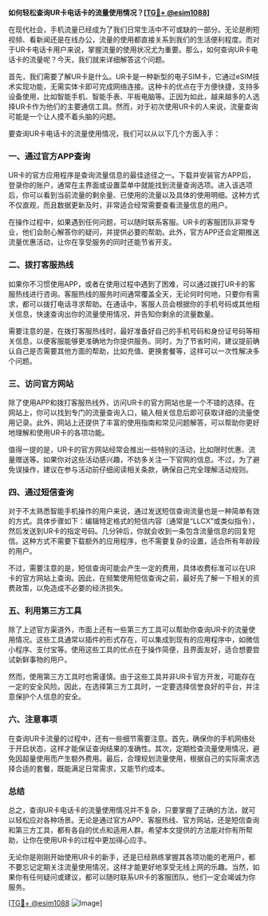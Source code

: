 **如何轻松查询UR卡电话卡的流量使用情况？[[TG💪+ @esim1088](https://t.me/s/esim1088)]**

在现代社会，手机流量已经成为了我们日常生活中不可或缺的一部分。无论是刷短视频、看新闻还是在线办公，流量的使用都直接关系到我们的生活便利程度。而对于UR卡电话卡用户来说，掌握流量的使用状况尤为重要。那么，如何查询UR卡电话卡的流量呢？今天，我们就来详细解答这个问题。

首先，我们需要了解UR卡是什么。UR卡是一种新型的电子SIM卡，它通过eSIM技术实现功能，无需实体卡即可完成网络连接。这种卡的优点在于方便快捷，支持多设备使用，比如智能手机、智能手表、平板电脑等。正因为如此，越来越多的人选择UR卡作为他们的主要通信工具。然而，对于初次使用UR卡的人来说，流量查询可能是一个让人摸不着头脑的问题。

要查询UR卡电话卡的流量使用情况，我们可以从以下几个方面入手：

### **一、通过官方APP查询**
UR卡的官方应用程序是查询流量信息的最佳途径之一。下载并安装官方APP后，登录你的账户，通常在主界面或设置菜单中就能找到流量查询选项。进入该选项后，你可以看到当前流量的剩余量、已使用的流量以及具体的使用明细。这种方式不仅直观，而且数据更新及时，非常适合经常需要查看流量信息的用户。

在操作过程中，如果遇到任何问题，可以随时联系客服。UR卡的客服团队非常专业，他们会耐心解答你的疑问，并提供必要的帮助。此外，官方APP还会定期推送流量优惠活动，让你在享受服务的同时还能节省开支。

### **二、拨打客服热线**
如果你不习惯使用APP，或者在使用过程中遇到了困难，可以通过拨打UR卡的客服热线进行咨询。客服热线的服务时间通常覆盖全天，无论何时何地，只要你有需求，都可以拨打电话寻求帮助。在通话中，客服人员会根据你的手机号码或其他相关信息，快速查询出你的流量使用情况，并告知你剩余的流量数量。

需要注意的是，在拨打客服热线时，最好准备好自己的手机号码和身份证号码等相关信息，以便客服能够更准确地为你提供服务。同时，为了节省时间，建议提前确认自己是否需要其他方面的帮助，比如充值、更换套餐等，这样可以一次性解决多个问题。

### **三、访问官方网站**
除了使用APP和拨打客服热线外，访问UR卡的官方网站也是一个不错的选择。在网站上，你可以找到专门的流量查询入口，输入相关信息后即可获取详细的流量使用记录。此外，网站上还提供了丰富的使用指南和常见问题解答，可以帮助你更好地理解和使用UR卡的各项功能。

值得一提的是，UR卡的官方网站经常会推出一些特别的活动，比如限时优惠、流量赠送等。如果你对这些活动感兴趣，不妨多关注一下官网的信息。不过，为了避免误操作，建议在参与活动前仔细阅读相关条款，确保自己完全理解活动规则。

### **四、通过短信查询**
对于不太熟悉智能手机操作的用户来说，通过发送短信查询流量也是一种简单有效的方式。具体步骤如下：编辑特定格式的短信内容（通常是“LLCX”或类似指令），然后发送到UR卡的指定号码。几分钟后，你就会收到一条包含流量信息的回复短信。这种方式不需要下载额外的应用程序，也不需要复杂的设置，适合所有年龄段的用户。

不过，需要注意的是，短信查询可能会产生一定的费用，具体收费标准可以在UR卡的官方网站上查询。因此，在频繁使用短信查询之前，最好先了解一下相关的资费政策，以免造成不必要的经济损失。

### **五、利用第三方工具**
除了上述官方渠道外，市面上还有一些第三方工具可以帮助你查询UR卡的流量使用情况。这些工具通常以插件的形式存在，可以集成到现有的应用程序中，如微信小程序、支付宝等。使用这些工具的优点在于操作简便，且界面友好，适合想要尝试新鲜事物的用户。

然而，使用第三方工具时也需谨慎。由于这些工具并非UR卡官方开发，可能存在一定的安全风险。因此，在选择第三方工具时，一定要选择信誉良好的平台，并注意保护个人信息的安全。

### **六、注意事项**
在查询UR卡流量的过程中，还有一些细节需要注意。首先，确保你的手机网络处于开启状态，这样才能保证查询结果的准确性。其次，定期检查流量使用情况，避免因超量使用而产生额外费用。最后，合理规划流量使用，根据自己的实际需求选择合适的套餐，既能满足日常需求，又能节约成本。

### **总结**
总之，查询UR卡电话卡的流量使用情况并不复杂，只要掌握了正确的方法，就可以轻松应对各种场景。无论是通过官方APP、客服热线、官方网站，还是短信查询和第三方工具，都有各自的优点和适用人群。希望本文提供的方法能对你有所帮助，让你在使用UR卡的过程中更加得心应手。

无论你是刚刚开始使用UR卡的新手，还是已经熟练掌握其各项功能的老用户，都不要忘记定期关注流量使用情况，这样才能更好地享受无线上网的乐趣。当然，如果你有任何疑问或建议，都可以随时联系UR卡的客服团队，他们一定会竭诚为你服务。

[[TG💪+ @esim1088](https://t.me/s/esim1088) ![Image](https://i.postimg.cc/4NQfJmqS/Snipaste-2025-05-13-00-14-12.png)]